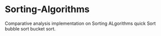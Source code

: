 # Sorting-Algorithms
Comparative analysis implementation on Sorting ALgorithms quick Sort bubble sort bucket sort.
